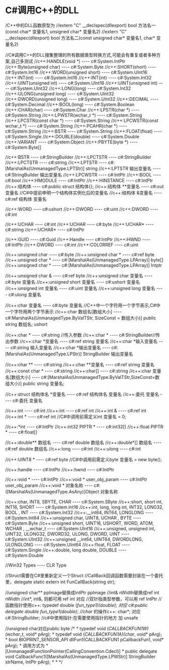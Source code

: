 # C#调用C++的DLL

/C++中的DLL函数原型为
//extern "C" __declspec(dllexport) bool 方法名一(const char* 变量名1, unsigned char* 变量名2)
//extern "C" __declspec(dllexport) bool 方法名二(const unsigned char* 变量名1, char* 变量名2)


//C#调用C++的DLL搜集整理的所有数据类型转换方式,可能会有重复或者多种方案,自己多测试
//c++:HANDLE(void *) ---- c#:System.IntPtr
//c++:Byte(unsigned char) ---- c#:System.Byte
//c++:SHORT(short) ---- c#:System.Int16
//c++:WORD(unsigned short) ---- c#:System.UInt16
//c++:INT(int) ---- c#:System.Int16
//c++:INT(int) ---- c#:System.Int32
//c++:UINT(unsigned int) ---- c#:System.UInt16
//c++:UINT(unsigned int) ---- c#:System.UInt32
//c++:LONG(long) ---- c#:System.Int32
//c++:ULONG(unsigned long) ---- c#:System.UInt32
//c++:DWORD(unsigned long) ---- c#:System.UInt32
//c++:DECIMAL ---- c#:System.Decimal
//c++:BOOL(long) ---- c#:System.Boolean
//c++:CHAR(char) ---- c#:System.Char
//c++:LPSTR(char *) ---- c#:System.String
//c++:LPWSTR(wchar_t *) ---- c#:System.String
//c++:LPCSTR(const char *) ---- c#:System.String
//c++:LPCWSTR(const wchar_t *) ---- c#:System.String
//c++:PCAHR(char *) ---- c#:System.String
//c++:BSTR ---- c#:System.String
//c++:FLOAT(float) ---- c#:System.Single
//c++:DOUBLE(double) ---- c#:System.Double
//c++:VARIANT ---- c#:System.Object
//c++:PBYTE(byte *) ---- c#:System.Byte[]


//c++:BSTR ---- c#:StringBuilder
//c++:LPCTSTR ---- c#:StringBuilder
//c++:LPCTSTR ---- c#:string
//c++:LPTSTR ---- c#:[MarshalAs(UnmanagedType.LPTStr)] string
//c++:LPTSTR 输出变量名 ---- c#:StringBuilder 输出变量名
//c++:LPCWSTR ---- c#:IntPtr
//c++:BOOL ---- c#:bool
//c++:HMODULE ---- c#:IntPtr
//c++:HINSTANCE ---- c#:IntPtr
//c++:结构体 ---- c#:public struct 结构体{};
//c++:结构体 **变量名 ---- c#:out 变量名 //C#中提前申明一个结构体实例化后的变量名
//c++:结构体 &变量名 ---- c#:ref 结构体 变量名

 

//c++:WORD ---- c#:ushort
//c++:DWORD ---- c#:uint
//c++:DWORD ---- c#:int


//c++:UCHAR ---- c#:int
//c++:UCHAR ---- c#:byte
//c++:UCHAR* ---- c#:string
//c++:UCHAR* ---- c#:IntPtr


//c++:GUID ---- c#:Guid
//c++:Handle ---- c#:IntPtr
//c++:HWND ---- c#:IntPtr
//c++:DWORD ---- c#:int
//c++:COLORREF ---- c#:uint

 


//c++:unsigned char ---- c#:byte
//c++:unsigned char * ---- c#:ref byte
//c++:unsigned char * ---- c#:[MarshalAs(UnmanagedType.LPArray)] byte[]
//c++:unsigned char * ---- c#:[MarshalAs(UnmanagedType.LPArray)] Intptr


//c++:unsigned char & ---- c#:ref byte
//c++:unsigned char 变量名 ---- c#:byte 变量名
//c++:unsigned short 变量名 ---- c#:ushort 变量名
//c++:unsigned int 变量名 ---- c#:uint 变量名
//c++:unsigned long 变量名 ---- c#:ulong 变量名


//c++:char 变量名 ---- c#:byte 变量名 //C++中一个字符用一个字节表示,C#中一个字符用两个字节表示
//c++:char 数组名[数组大小] ---- c#:MarshalAs(UnmanagedType.ByValTStr, SizeConst = 数组大小)] public string 数组名; ushort


//c++:char * ---- c#:string //传入参数
//c++:char * ---- c#:StringBuilder//传出参数
//c++:char *变量名 ---- c#:ref string 变量名
//c++:char *输入变量名 ---- c#:string 输入变量名
//c++:char *输出变量名 ---- c#:[MarshalAs(UnmanagedType.LPStr)] StringBuilder 输出变量名


//c++:char ** ---- c#:string
//c++:char **变量名 ---- c#:ref string 变量名
//c++:const char * ---- c#:string
//c++:char[] ---- c#:string
//c++:char 变量名[数组大小] ---- c#:[MarshalAs(UnmanagedType.ByValTStr,SizeConst=数组大小)] public string 变量名;


//c++:struct 结构体名 *变量名 ---- c#:ref 结构体名 变量名
//c++:委托 变量名 ---- c#:委托 变量名


//c++:int ---- c#:int
//c++:int ---- c#:ref int
//c++:int & ---- c#:ref int
//c++:int * ---- c#:ref int //C#中调用前需定义int 变量名 = 0;


//c++:*int ---- c#:IntPtr
//c++:int32 PIPTR * ---- c#:int32[]
//c++:float PIPTR * ---- c#:float[]

 

//c++:double** 数组名 ---- c#:ref double 数组名
//c++:double*[] 数组名 ---- c#:ref double 数组名
//c++:long ---- c#:int
//c++:ulong ---- c#:int

//c++:UINT8 * ---- c#:ref byte //C#中调用前需定义byte 变量名 = new byte();

 


//c++:handle ---- c#:IntPtr
//c++:hwnd ---- c#:IntPtr


//c++:void * ---- c#:IntPtr
//c++:void * user_obj_param ---- c#:IntPtr user_obj_param
//c++:void * 对象名称 ---- c#:([MarshalAs(UnmanagedType.AsAny)]Object 对象名称

 

 

//c++:char, INT8, SBYTE, CHAR ---- c#:System.SByte
//c++:short, short int, INT16, SHORT ---- c#:System.Int16
//c++:int, long, long int, INT32, LONG32, BOOL , INT ---- c#:System.Int32
//c++:__int64, INT64, LONGLONG ---- c#:System.Int64
//c++:unsigned char, UINT8, UCHAR , BYTE ---- c#:System.Byte
//c++:unsigned short, UINT16, USHORT, WORD, ATOM, WCHAR , __wchar_t ---- c#:System.UInt16
//c++:unsigned, unsigned int, UINT32, ULONG32, DWORD32, ULONG, DWORD, UINT ---- c#:System.UInt32
//c++:unsigned __int64, UINT64, DWORDLONG, ULONGLONG ---- c#:System.UInt64
//c++:float, FLOAT ---- c#:System.Single
//c++:double, long double, DOUBLE ---- c#:System.Double


//Win32 Types ---- CLR Type

 

//Struct需要在C#里重新定义一个Struct
//CallBack回调函数需要封装在一个委托里，delegate static extern int FunCallBack(string str);


//unsigned char** ppImage替换成IntPtr ppImage
//int& nWidth替换成ref int nWidth
//int*, int&, 则都可用 ref int 对应
//双针指类型参数，可以用 ref IntPtr
//函数指针使用c++: typedef double (*fun_type1)(double); 对应 c#:public delegate double fun_type1(double);
//char* 的操作c++: char*; 对应 c#:StringBuilder;
//c#中使用指针:在需要使用指针的地方 加 unsafe

 


//unsigned char对应public byte
/*
\* typedef void (*CALLBACKFUN1W)(wchar_t*, void* pArg);
\* typedef void (*CALLBACKFUN1A)(char*, void* pArg);
\* bool BIOPRINT_SENSOR_API dllFun1(CALLBACKFUN1 pCallbackFun1, void* pArg);
\* 调用方式为
\* [UnmanagedFunctionPointer(CallingConvention.Cdecl)]
\* public delegate void CallbackFunc1([MarshalAs(UnmanagedType.LPWStr)] StringBuilder strName, IntPtr pArg);
*
*
*/